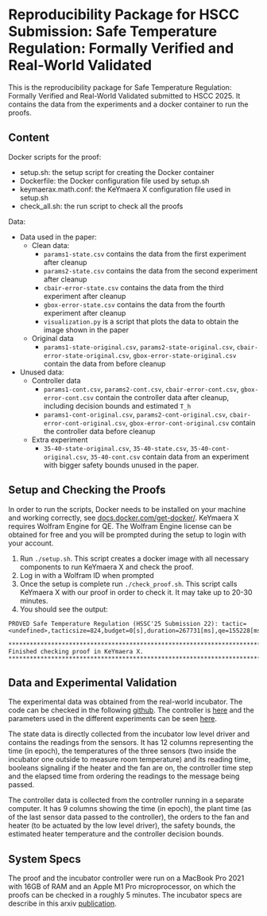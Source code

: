 # Reproducibility Package for HSCC Submission: Safe Temperature Regulation: Formally Verified and Real-World Validated

This is the reproducibility package for Safe Temperature Regulation: Formally Verified and Real-World Validated submitted to HSCC 2025.
It contains the data from the experiments and a docker container to run the proofs.

## Content
Docker scripts for the proof:
- setup.sh: the setup script for creating the Docker container
- Dockerfile: the Docker configuration file used by setup.sh
- keymaerax.math.conf: the KeYmaera X configuration file used in setup.sh
- check_all.sh: the run script to check all the proofs

Data:
- Data used in the paper:
  - Clean data:
    - `params1-state.csv` contains the data from the first experiment after cleanup
    - `params2-state.csv` contains the data from the second experiment after cleanup 
    - `cbair-error-state.csv` contains the data from the third experiment after cleanup
    - `gbox-error-state.csv` contains the data from the fourth experiment after cleanup
    - `visualization.py` is a script that plots the data to obtain the image shown in the paper
  - Original data 
    - `params1-state-original.csv`, `params2-state-original.csv`, `cbair-error-state-original.csv`, `gbox-error-state-original.csv` contain the data from before cleanup
- Unused data:
  - Controller data 
    - `params1-cont.csv`, `params2-cont.csv`, `cbair-error-cont.csv`, `gbox-error-cont.csv` contain the controller data after cleanup, including decision bounds and estimated `T_h`
    - `params1-cont-original.csv`, `params2-cont-original.csv`, `cbair-error-cont-original.csv`, `gbox-error-cont-original.csv` contain the controller data before cleanup
  - Extra experiment
    - `35-40-state-original.csv`, `35-40-state.csv`, `35-40-cont-original.csv`, `35-40-cont.csv` contain data from an experiment with bigger safety bounds unused in the paper.

## Setup and Checking the Proofs

In order to run the scripts, Docker needs to be installed on your machine and working correctly, see [docs.docker.com/get-docker/](https://docs.docker.com/get-docker/). KeYmaera X requires Wolfram Engine for QE. The Wolfram Engine license can be obtained for free and you will be prompted during the setup to login with your account.

1. Run `./setup.sh`. This script creates a docker image with all necessary components to run KeYmaera X and check the proof.
2. Log in with a Wolfram ID when prompted
3. Once the setup is complete run `./check_proof.sh`. This script calls KeYmaera X with our proof in order to check it. It may take up to 20-30 minutes.
4. You should see the output:
```
PROVED Safe Temperature Regulation (HSSC'25 Submission 22): tactic=<undefined>,tacticsize=824,budget=0[s],duration=267731[ms],qe=155228[ms],rcf=0,steps=156215

*******************************************************************************
Finished checking proof in KeYmaera X.
*******************************************************************************
```

## Data and Experimental Validation
The experimental data was obtained from the real-world incubator. The code can be checked in the following [github](https://github.com/cisasam/incubator_kyx_safe). The controller is [here](https://github.com/cisasam/incubator_kyx_safe/blob/master/software/incubator/physical_twin/controller_from_kyx.py) and the parameters used in the different experiments can be seen [here](https://github.com/cisasam/incubator_kyx_safe/blob/master/software/startup.conf).

The state data is directly collected from the incubator low level driver and contains the readings from the sensors. It has 12 columns representing the time (in epoch), the temperatures of the three sensors (two inside the incubator one outside to measure room temperature) and its reading time, booleans signaling if the heater and the fan are on, the controller time step and the elapsed time from ordering the readings to the message being passed. 

The controller data is collected from the controller running in a separate computer. It has 9 columns showing the time (in epoch), the plant time (as of the last sensor data passed to the controller), the orders to the fan and heater (to be actuated by the low level driver), the safety bounds, the estimated heater temperature and the controller decision bounds.


## System Specs
The proof and the incubator controller were run on a MacBook Pro 2021 with 16GB of RAM and an Apple M1 Pro microprocessor, on which the proofs can be checked in a roughly 5 minutes. The incubator specs are describe in this arxiv [publication](https://arxiv.org/abs/2102.10390).

